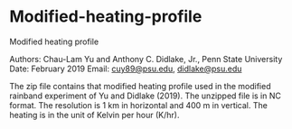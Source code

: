 # Modified-heating-profile
Modified heating profile

Authors: Chau-Lam Yu and Anthony C. Didlake, Jr., Penn State University
Date: February 2019 Email: cuy89@psu.edu, didlake@psu.edu

   The zip file contains that modified heating profile used in the modified rainband experiment of Yu and Didlake (2019). The unzipped file is in NC format. The resolution is 1 km in horizontal and 400 m in vertical. The heating is in the unit of Kelvin per hour (K/hr). 
